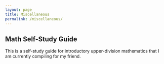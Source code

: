 ```yaml
---
layout: page
title: Miscellaneous
permalink: /miscellaneous/
---
```


## Math Self-Study Guide
<a href="/study_guide/" style="text-decoration: none">This</a> is a self-study guide for introductory upper-division mathematics that I am currently compiling for my friend.
